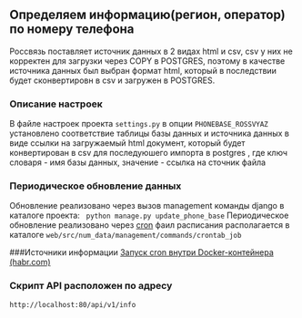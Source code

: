 ## Определяем информацию(регион, оператор) по номеру телефона
Россвязь поставляет источник данных в 2 видах html и csv, сsv у них не корректен для загрузки через COPY в POSTGRES, поэтому в качестве источника данных был выбран формат html, который в последствии будет сконвертировн в csv и загружен в POSTGRES.

### Описание настроек
В файле настроек проекта `settings.py` в опции `PHONEBASE_ROSSVYAZ`
установлено соответствие таблицы базы данных и источника данных в виде ссылки на загружаемый html документ, который будет конвертирован в csv для последуюшего импорта в postgres , где ключ словаря - имя базы данных,
значение - ссылка на сточник файла

### Периодическое обновление данных
Обновление реализовано через вызов management команды django в каталоге проекта: ` python manage.py update_phone_base`
Периодическое обновление реализовано через [cron](https://help.ubuntu.ru/wiki/cron) фаил расписания располагается в каталоге `web/src/num_data/management/commands/crontab_job`

###Источники информации
[Запуск cron внутри Docker-контейнера (habr.com)](https://habr.com/ru/company/redmadrobot/blog/305364/) 

### Скрипт API расположен по адресу
`http://localhost:80/api/v1/info` 